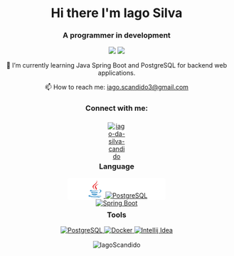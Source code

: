 <div align="center"> 
  <h1>Hi there I'm Iago Silva</h1>
  <h3>A programmer in development</h3>
  <img height="180em" src="https://github-readme-stats.vercel.app/api?username=IagoScandido&layout=compact&langs_count=7&theme=dracula"/">
  <img height="180em" src="https://github-readme-stats.vercel.app/api/top-langs/?username=IagoScandido&layout=compact&langs_count=7&theme=dracula"/>  
</div>

<div align="center">
  <p>🌱 I’m currently learning Java Spring Boot and PostgreSQL for backend web applications.</p>
  <p>📫 How to reach me: <a href="mailto:iago.scandido3@gmail.com"> iago.scandido3@gmail.com </a></p>
</div>

<div align="center"> 
  <h3>Connect with me:</h3>
  <p style="background-color: #FFF; width:40px;height:35px; border-radius:5px; padding-top:5px;">
    <a href="https://linkedin.com/in/iago-da-silva-candido" target="blank">
      <img align="center" src="https://cdn.simpleicons.org/linkedin" alt="iago-da-silva-candido" height="30" width="40" />
    </a>
  </p>
</d>

<div align="center">
  <br>
  <h3>Language</h3>
  <p style="background-color: #FFF;height:45px; width:220px;border-radius:5px; padding-top:5px;">
  <a href="https://www.java.com" target="_blank">
    <img src="https://raw.githubusercontent.com/devicons/devicon/master/icons/java/java-original.svg" alt="java" width="40" height="40"/>
  </a>
  <a href="https://www.postgresql.org/" target="_blank">
    <img src="https://cdn.simpleicons.org/postgresql" alt="PostgreSQL" width="40" height="40"/>
  </a>
    <a href="https://www.spring.io" target="_blank">
    <img src="https://cdn.simpleicons.org/springboot" alt="Spring Boot" width="40" height="40"/>
  </a>
  <h3>Tools</h3>
    <a href="https://www.postman.com/" target="_blank">
        <img 
          src="https://cdn.simpleicons.org/postman" 
          alt="PostgreSQL"
          width="40" height="40"
          />
    </a>
    <a href="https://www.docker.com/" target="_blank">
    <img
      src="https://cdn.simpleicons.org/docker"
      alt="Docker"
      width="40" height="40"
      />
      </a>
   </a>
    <a href="https://www.jetbrains.com/" target="_blank">
    <img
      src="https://cdn.simpleicons.org/intellijidea/"
      alt="Intellij Idea"
      width="40" height="40"
      />
      </a>
  <p align="center">
  <img 
    align="center"
    src="https://github-readme-stats.vercel.app/api/wakatime?username=IagoScandido&theme=dracula&layout=compact&hide_border=true&custom_title=Wakatime+Stats+(Last+7+Days)"
    alt="IagoScandido" 
    />
  </p>
</div>

 ##


